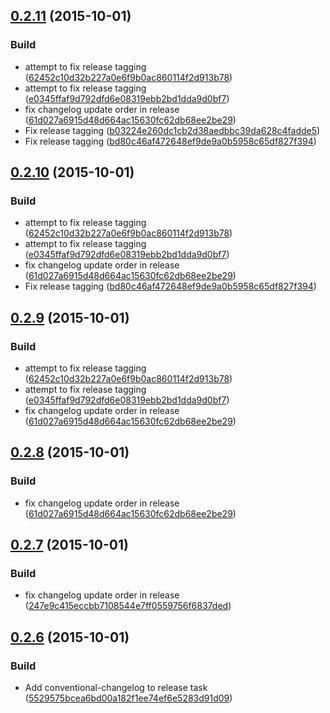 <a name="0.2.11"></a>
## [0.2.11](https://github.com/eoneill/eyeglass-restyle/compare/v0.2.7...v0.2.11) (2015-10-01)


### Build

* attempt to fix release tagging ([62452c10d32b227a0e6f9b0ac860114f2d913b78](https://github.com/eoneill/eyeglass-restyle/commit/62452c10d32b227a0e6f9b0ac860114f2d913b78))
* attempt to fix release tagging ([e0345ffaf9d792dfd6e08319ebb2bd1dda9d0bf7](https://github.com/eoneill/eyeglass-restyle/commit/e0345ffaf9d792dfd6e08319ebb2bd1dda9d0bf7))
* fix changelog update order in release ([61d027a6915d48d664ac15630fc62db68ee2be29](https://github.com/eoneill/eyeglass-restyle/commit/61d027a6915d48d664ac15630fc62db68ee2be29))
* Fix release tagging  ([b03224e260dc1cb2d38aedbbc39da628c4fadde5](https://github.com/eoneill/eyeglass-restyle/commit/b03224e260dc1cb2d38aedbbc39da628c4fadde5))
* Fix release tagging  ([bd80c46af472648ef9de9a0b5958c65df827f394](https://github.com/eoneill/eyeglass-restyle/commit/bd80c46af472648ef9de9a0b5958c65df827f394))



<a name="0.2.10"></a>
## [0.2.10](https://github.com/eoneill/eyeglass-restyle/compare/v0.2.7...v0.2.10) (2015-10-01)


### Build

* attempt to fix release tagging ([62452c10d32b227a0e6f9b0ac860114f2d913b78](https://github.com/eoneill/eyeglass-restyle/commit/62452c10d32b227a0e6f9b0ac860114f2d913b78))
* attempt to fix release tagging ([e0345ffaf9d792dfd6e08319ebb2bd1dda9d0bf7](https://github.com/eoneill/eyeglass-restyle/commit/e0345ffaf9d792dfd6e08319ebb2bd1dda9d0bf7))
* fix changelog update order in release ([61d027a6915d48d664ac15630fc62db68ee2be29](https://github.com/eoneill/eyeglass-restyle/commit/61d027a6915d48d664ac15630fc62db68ee2be29))
* Fix release tagging  ([bd80c46af472648ef9de9a0b5958c65df827f394](https://github.com/eoneill/eyeglass-restyle/commit/bd80c46af472648ef9de9a0b5958c65df827f394))



<a name="0.2.9"></a>
## [0.2.9](https://github.com/eoneill/eyeglass-restyle/compare/v0.2.7...v0.2.9) (2015-10-01)


### Build

* attempt to fix release tagging ([62452c10d32b227a0e6f9b0ac860114f2d913b78](https://github.com/eoneill/eyeglass-restyle/commit/62452c10d32b227a0e6f9b0ac860114f2d913b78))
* attempt to fix release tagging ([e0345ffaf9d792dfd6e08319ebb2bd1dda9d0bf7](https://github.com/eoneill/eyeglass-restyle/commit/e0345ffaf9d792dfd6e08319ebb2bd1dda9d0bf7))
* fix changelog update order in release ([61d027a6915d48d664ac15630fc62db68ee2be29](https://github.com/eoneill/eyeglass-restyle/commit/61d027a6915d48d664ac15630fc62db68ee2be29))



<a name="0.2.8"></a>
## [0.2.8](https://github.com/eoneill/eyeglass-restyle/compare/v0.2.7...v0.2.8) (2015-10-01)


### Build

* fix changelog update order in release ([61d027a6915d48d664ac15630fc62db68ee2be29](https://github.com/eoneill/eyeglass-restyle/commit/61d027a6915d48d664ac15630fc62db68ee2be29))



<a name="0.2.7"></a>
## [0.2.7](https://github.com/eoneill/eyeglass-restyle/compare/v0.2.6...v0.2.7) (2015-10-01)


### Build

* fix changelog update order in release ([247e9c415eccbb7108544e7ff0559756f6837ded](https://github.com/eoneill/eyeglass-restyle/commit/247e9c415eccbb7108544e7ff0559756f6837ded))



<a name="0.2.6"></a>
## [0.2.6](https://github.com/eoneill/eyeglass-restyle/compare/v0.2.5...v0.2.6) (2015-10-01)


### Build

* Add conventional-changelog to release task ([5529575bcea6bd00a182f1ee74ef6e5283d91d09](https://github.com/eoneill/eyeglass-restyle/commit/5529575bcea6bd00a182f1ee74ef6e5283d91d09))




